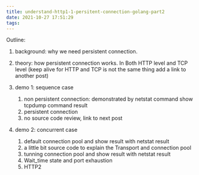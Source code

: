```yaml
---
title: understand-http1-1-persitent-connection-golang-part2
date: 2021-10-27 17:51:29
tags:
---
```


Outline:
1. background: why we need persistent connection.

2. theory: how persistent connection works. In Both HTTP level and TCP level (keep alive for HTTP and TCP is not the same thing add a link to another post)

3. demo 1: sequence case
   1. non persistent connection: demonstrated by netstat command show tcpdump command result 
   2. persistent connection
   3. no source code review, link to next post
4. demo 2: concurrent case
   1. default connection pool and show result with netstat result
   2. a little bit source code to explain the Transport and connection pool
   3. tunning connection pool and show result with netstat result
   4. Wait_time state and port exhaustion
   5. HTTP2